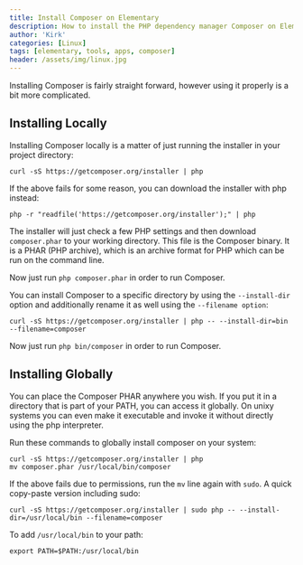 ```yaml
---
title: Install Composer on Elementary
description: How to install the PHP dependency manager Composer on Elementary OS.
author: 'Kirk'
categories: [Linux]
tags: [elementary, tools, apps, composer]
header: /assets/img/linux.jpg
---
```

Installing Composer is fairly straight forward, however using it properly is a bit more complicated.

## Installing Locally

Installing Composer locally is a matter of just running the installer in your project directory:

```
curl -sS https://getcomposer.org/installer | php
```
If the above fails for some reason, you can download the installer with php instead:

```
php -r "readfile('https://getcomposer.org/installer');" | php
```

The installer will just check a few PHP settings and then download `composer.phar` to your working directory. This file is the Composer binary. It is a PHAR (PHP archive), which is an archive format for PHP which can be run on the command line.

Now just run `php composer.phar` in order to run Composer.

You can install Composer to a specific directory by using the `--install-dir` option and additionally rename it as well using the `--filename option`:

```
curl -sS https://getcomposer.org/installer | php -- --install-dir=bin --filename=composer
```

Now just run `php bin/composer` in order to run Composer.

## Installing Globally

You can place the Composer PHAR anywhere you wish. If you put it in a directory that is part of your PATH, you can access it globally. On unixy systems you can even make it executable and invoke it without directly using the php interpreter.

Run these commands to globally install composer on your system:

```
curl -sS https://getcomposer.org/installer | php
mv composer.phar /usr/local/bin/composer
```
If the above fails due to permissions, run the `mv` line again with `sudo`.
A quick copy-paste version including sudo:

```
curl -sS https://getcomposer.org/installer | sudo php -- --install-dir=/usr/local/bin --filename=composer
```

To add `/usr/local/bin` to your path:
```
export PATH=$PATH:/usr/local/bin
```
